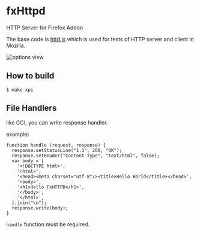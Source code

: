 fxHttpd
=======

HTTP Server for Firefox Addon

The base code is [httd.js][httpdjs] which is used for tests of HTTP server and client in Mozilla.

![options view](http://cache.gyazo.com/b240be3b586b4418c7f44f37adef4cdf.png)

How to build
------------

    $ make xpi

File Handlers
--------------

like CGI, you can write response handler.

example)

    function handle (request, response) {
      response.setStatusLine("1.1", 200, "OK");
      response.setHeader("Content-Type", "text/html", false);
      var body = [
        '<!DOCTYPE html>',
        '<html>',
        '<head><meta charset="utf-8"/><title>Hello World</title></head>',
        '<body>',
        '<h1>Hello FxHTTPD</h1>',
        '</body>',
        '</html>',
      ].join("\n");
      response.write(body);
    }

`handle` function must be required.


[httpdjs]: http://mxr.mozilla.org/mozilla-central/source/netwerk/test/httpserver/httpd.js

